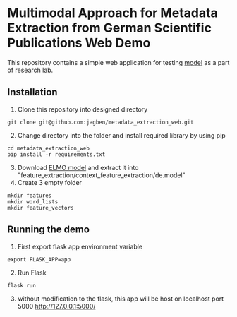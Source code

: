 # Multimodal Approach for Metadata Extraction from German Scientific Publications Web Demo
This repository contains a simple web application for testing [model](https://github.com/azeddinebouabdallah/research-lab-ml) as a part of research lab.
## Installation
1. Clone this repository into designed directory
 ```
 git clone git@github.com:jagben/metadata_extraction_web.git
 ```
2. Change directory into the folder and install required library by using pip
```
cd metadata_extraction_web
pip install -r requirements.txt
```
3. Download [ELMO model](http://vectors.nlpl.eu/repository/11/142.zip) and extract it into "feature_extraction/context_feature_extraction/de.model"
4. Create 3 empty folder
```
mkdir features
mkdir word_lists
mkdir feature_vectors
```
## Running the demo
1. First export flask app environment variable
```
export FLASK_APP=app
```
2. Run Flask
```
flask run
```
3. without modification to the flask, this app will be host on localhost port 5000 http://127.0.0.1:5000/
